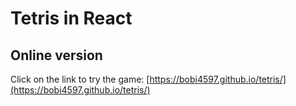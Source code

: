 # Tetris in React

## Online version
Click on the link to try the game: [https://bobi4597.github.io/tetris/](https://bobi4597.github.io/tetris/)
